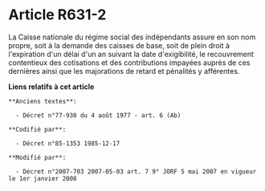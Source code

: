 # Article R631-2

La Caisse nationale du régime social des indépendants assure en son nom propre, soit à la demande des caisses de base, soit
de plein droit à l'expiration d'un délai d'un an suivant la date d'exigibilité, le recouvrement contentieux des cotisations
et des contributions impayées auprès de ces dernières ainsi que les majorations de retard et pénalités y afférentes.

**Liens relatifs à cet article**

	**Anciens textes**:

	  - Décret n°77-930 du 4 août 1977 - art. 6 (Ab)

	**Codifié par**:

	  - Décret n°85-1353 1985-12-17

	**Modifié par**:

	  - Décret n°2007-703 2007-05-03 art. 7 9° JORF 5 mai 2007 en vigueur le 1er janvier 2008
